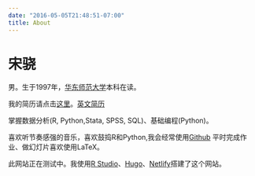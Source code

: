 ```yaml
---
date: "2016-05-05T21:48:51-07:00"
title: About
---
```


# 宋骁

男。生于1997年，[华东师范大学](https://www.ecnu.edu.cn/)本科在读。

我的简历请点击[这里](https://hsiaosong.netlify.com/2019/05/07/resume/)。[英文简历](https://hsiaosong.netlify.com/englishresume/)

掌握数据分析(R, Python,Stata, SPSS, SQL)、基础编程(Python)。

喜欢听节奏感强的音乐，喜欢鼓捣R和Python,我会经常使用[Github](https://github.com/ECSTA7Y)
平时完成作业、做幻灯片喜欢使用LaTeX。

此网站正在测试中。我使用[R Studio](https://www.rstudio.com/)、[Hugo](https://themes.gohugo.io/)、[Netlify](https://www.netlify.com/)搭建了这个网站。

